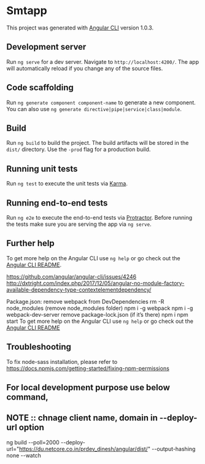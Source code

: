 # Smtapp

This project was generated with [Angular CLI](https://github.com/angular/angular-cli) version 1.0.3.

## Development server

Run `ng serve` for a dev server. Navigate to `http://localhost:4200/`. The app will automatically reload if you change any of the source files.

## Code scaffolding

Run `ng generate component component-name` to generate a new component. You can also use `ng generate directive|pipe|service|class|module`.

## Build

Run `ng build` to build the project. The build artifacts will be stored in the `dist/` directory. Use the `-prod` flag for a production build.

## Running unit tests

Run `ng test` to execute the unit tests via [Karma](https://karma-runner.github.io).

## Running end-to-end tests

Run `ng e2e` to execute the end-to-end tests via [Protractor](http://www.protractortest.org/).
Before running the tests make sure you are serving the app via `ng serve`.

## Further help

To get more help on the Angular CLI use `ng help` or go check out the [Angular CLI README](https://github.com/angular/angular-cli/blob/master/README.md).



https://github.com/angular/angular-cli/issues/4246
http://dxtright.com/index.php/2017/12/05/angular-no-module-factory-available-dependency-type-contextelementdependency/


Package.json: remove webpack from DevDependencies
rm -R node_modules (remove node_modules folder)
npm i -g webpack
npm i -g webpack-dev-server
remove package-lock.json (if it’s there)
npm i
npm start
To get more help on the Angular CLI use `ng help` or go check out the [Angular CLI README](https://github.com/angular/angular-cli/blob/master/README.md)

## Troubleshooting
To fix node-sass installation, please refer to https://docs.npmjs.com/getting-started/fixing-npm-permissions

## For local development purpose use below command,
## NOTE :: chnage client name, domain in  --deploy-url option
 ng build --poll=2000 --deploy-url="https://du.netcore.co.in/prdev_dinesh/angular/dist/" --output-hashing none --watch
